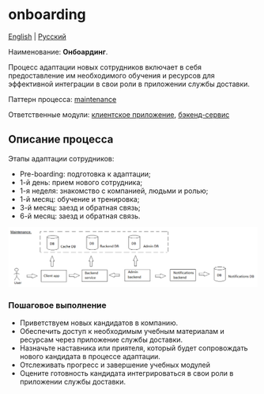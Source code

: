 # onboarding

[English](onboarding.md) | [Русский](onboarding.ru.md)

Наименование: **Онбоардинг**.

Процесс адаптации новых сотрудников включает в себя предоставление им необходимого обучения и ресурсов для эффективной интеграции в свои роли в приложении службы доставки.

Паттерн процесса: [maintenance](../../processpatterns/maintenance.ru.md)

Ответственные модули: [клиентское приложение](../../frontend/hrclient.ru.md), [бэкенд-сервис](../../backend/hrbackend.ru.md)

## Описание процесса

Этапы адаптации сотрудников:
- Pre-boarding: подготовка к адаптации;
- 1-й день: прием нового сотрудника;
- 1-я неделя: знакомство с компанией, людьми и ролью;
- 1-й месяц: обучение и тренировка;
- 3-й месяц: заезд и обратная связь;
- 6-й месяц: заезд и обратная связь.

![maintenance_overall](../../img/maintenance_overall.png)

### Пошаговое выполнение

- Приветствуем новых кандидатов в компанию.
- Обеспечить доступ к необходимым учебным материалам и ресурсам через приложение службы доставки.
- Назначьте наставника или приятеля, который будет сопровождать нового кандидата в процессе адаптации.
- Отслеживать прогресс и завершение учебных модулей
- Оцените готовность кандидата интегрироваться в свои роли в приложении службы доставки.
